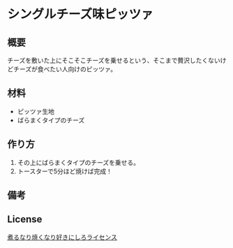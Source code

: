 # シングルチーズ味ピッツァ

## 概要
チーズを敷いた上にそこそこチーズを乗せるという、そこまで贅沢したくないけどチーズが食べたい人向けのピッツァ。


## 材料
* ピッツァ生地
* ばらまくタイプのチーズ


## 作り方
1. その上にばらまくタイプのチーズを乗せる。
2. トースターで5分ほど焼けば完成！


## 備考


## License
[煮るなり焼くなり好きにしろライセンス](http://www.kmonos.net/nysl/)
